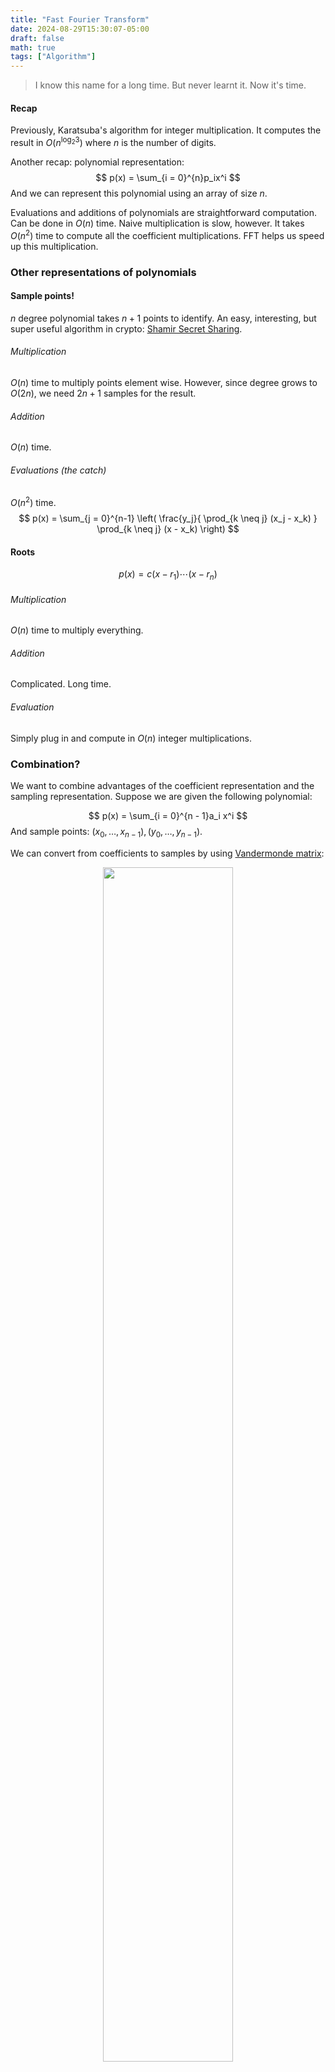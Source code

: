 ```yaml
---
title: "Fast Fourier Transform"
date: 2024-08-29T15:30:07-05:00
draft: false
math: true
tags: ["Algorithm"]
---
```


> I know this name for a long time. But never learnt it. Now it's time.

#### Recap

Previously, Karatsuba's algorithm for integer multiplication. It computes the result in $O(n^{\log_2 3})$ where $n$ is the number of digits.

Another recap: polynomial representation: 
$$
p(x) = \sum_{i = 0}^{n}p_ix^i
$$
And we can represent this polynomial using an array of size $n$.

Evaluations and additions of polynomials are straightforward computation. Can be done in $O(n)$ time. Naive multiplication is slow, however. It takes $O(n^2)$ time to compute all the coefficient multiplications. FFT helps us speed up this multiplication. 



### Other representations of polynomials

#### Sample points! 

$n$ degree polynomial takes $n+1$ points to identify. An easy, interesting, but super useful algorithm in crypto: [Shamir Secret Sharing](https://en.wikipedia.org/wiki/Shamir%27s_secret_sharing). 

###### Multiplication

$O(n)$ time to multiply points element wise. However, since degree grows to $O(2n)$, we need $2n + 1$ samples for the result.

###### Addition

$O(n)$ time.

###### Evaluations (the catch)

$O(n^2)$ time.
$$
p(x) = \sum_{j = 0}^{n-1}
\left(
\frac{y_j}{
\prod_{k \neq j} (x_j - x_k)
}
\prod_{k \neq j} (x - x_k)
\right)
$$

#### Roots

$$
p(x) = c(x-r_1) \cdots (x - r_n)
$$



###### Multiplication

$O(n)$ time to multiply everything. 

###### Addition

Complicated. Long time.

###### Evaluation

Simply plug in and compute in $O(n)$ integer multiplications.





### Combination?

We want to combine advantages of the coefficient representation and the sampling representation. Suppose we are given the following polynomial:


$$
p(x) = \sum_{i = 0}^{n - 1}a_i x^i
$$
And sample points: $(x_0, \ldots, x_{n-1}),(y_0, \ldots, y_{n-1})$.

We can convert from coefficients to samples by using [Vandermonde matrix](https://en.wikipedia.org/wiki/Vandermonde_matrix): 

<center>
  <figure>
    <img src=" https://raw.githubusercontent.com/helloboyxxx/images-for-notes/master/uPic/image-20240829142833481.png " style="width:70%;" />
    <figcaption>  </figcaption>
  </figure>
</center>

This is like evaluating the polynomial $n$ times. It takes $O(n^2)$ time. However, can we choose the sample points carefully so that we can make this faster? 

#### Recall: divide and conqure in integer multiplications

`
$$
\begin{align*}
x \gets a \cdot 10 ^{n/2} + b\\
y \gets c \cdot 10 ^{n/2} + d\\

\end{align*}
$$
`

huh? They look like polynomials.

#### In polynomials?
`
$$
\begin{align*}
\underbrace{p(x)}_{\text{degree }n} &= a_0 + a_1 x + \ldots + a_{n-1}x^{n-1}\\
&= x \cdot \underbrace{p_{\text{odd}}}_{\text{degree }n / 2} + \underbrace{p_{\text{even}}}_{\text{degree }n / 2}
\end{align*}
$$
`
<center>
  <figure>
    <img src=" https://raw.githubusercontent.com/helloboyxxx/images-for-notes/master/uPic/image-20240829144325179.png " style="width:70%;" />
    <figcaption>  </figcaption>
  </figure>
</center>

"The size of a collapsing set must be a power of 2."

If $T(n)$ = evaluating a degree $n-1$ polynomial on a collapisble set of $n$ sample points, 
$$
T(n) = 2T\left(\frac{n}{2}\right) + O(n)
$$


#### Constructing a huge collapsible set

$$
\set{1} \to \set{1, -1} \to \set{i, -i, 1, -1} \to \cdots
$$



Reapeating $k$ times gives us a collapsible set of size $2^k$. This is called $2^k$ complex roots of unity.



<center>
  <figure>
    <img src=" https://raw.githubusercontent.com/helloboyxxx/images-for-notes/master/uPic/image-20240829150217770.png " style="width:70%;" />
  </figure>
</center>





#### We want to go back from samples to coeff: 

Previously we had $\vec{y} = V \cdot \vec{a}$. To get back, we multiply the inverse of $V$ on both sides. This multiplication can also be solved using DFT (only minor changes).



### Now, polynomial multiplication

High-level: for the input we have two polynomials $P, Q$. We run FFT to get $P^\*, Q^\*$, which are in sample form. We do multiplication on these two samples in $O(n)$ time, getting $R^\*$. Finally, we compute inverse FFT and return.



### Other use cases

- Convolution of sequences. Almost exactly the same as polynomials. But we only want the coefficients.





### Reference: 

https://courses.grainger.illinois.edu/cs473/fa2024/notes/A-fft.pdf